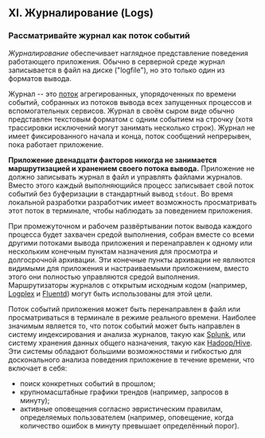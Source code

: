 ## XI. Журналирование (Logs)

### Рассматривайте журнал как поток событий

*Журналирование* обеспечивает наглядное представление поведения работающего приложения. Обычно в
серверной среде журнал записывается в файл на диске ("logfile"), но это только один из форматов
вывода.

Журнал -- это [поток](https://adam.herokuapp.com/past/2011/4/1/logs_are_streams_not_files/)
агрегированных, упорядоченных по времени событий, собранных из потоков вывода всех запущенных
процессов и вспомогательных сервисов. Журнал в своём сыром виде обычно представлен текстовым
форматом с одним событием на строчку (хотя трассировки исключений могут занимать несколько строк).
Журнал не имеет фиксированного начала и конца, поток сообщений непрерывен, пока работает приложение.

**Приложение двенадцати факторов никогда не занимается маршрутизацией и хранением своего потока
вывода.** Приложение не должно записывать журнал в файл и управлять файлами журналов. Вместо этого
каждый выполняющийся процесс записывает свой поток событий без буферизации в стандартный вывод
`stdout`. Во время локальной разработки разработчик имеет возможность просматривать этот поток в
терминале, чтобы наблюдать за поведением приложения.

При промежуточном и рабочем развёртывании поток вывода каждого процесса будет захвачен средой
выполнения, собран вместе со всеми другими потоками вывода приложения и перенаправлен к одному или
нескольким конечным пунктам назначения для просмотра и долгосрочной архивации. Эти конечные пункты
архивации не являются видимыми для приложения и настраиваемыми приложением, вместо этого они
полностью управляются средой выполнения. Маршрутизаторы журналов с открытым исходным кодом
(например, [Logplex](https://github.com/heroku/logplex) и
[Fluentd](https://github.com/fluent/fluentd)) могут быть использованы для этой цели.

Поток событий приложения может быть перенаправлен в файл или просматриваться в терминале в режиме
реального времени. Наиболее значимым является то, что поток событий может быть направлен в систему
индексирования и анализа журналов, такую как [Splunk](http://www.splunk.com/), или систему хранения
данных общего назначения, такую как [Hadoop/Hive](http://hive.apache.org/). Эти системы обладают
большими возможностями и гибкостью для досконального анализа поведения приложение в течение времени,
что включает в себя:

* поиск конкретных событий в прошлом;
* крупномасштабные графики трендов (например, запросов в минуту);
* активные оповещения согласно эвристическим правилам, определяемых пользователем (например, 
  оповещение, когда количество ошибок в минуту превышает определённый порог).
